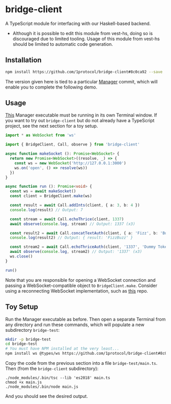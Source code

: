 # bridge-client
A TypeScript module for interfacing with our Haskell-based backend.
- Although it is possible to edit this module from vest-hs, doing so is discouraged due to limited
  tooling. Usage of this module from vest-hs should be limited to automatic code generation.

## Installation
```bash
npm install https://github.com/1protocol/bridge-client#8c0ca92 --save
```
The version given here is tied to a particular [Manager](https://github.com/1protocol/vest-hs/tree/685f877b7eb48bdf8c0b48beb6c209eb11af3889) commit, which
will enable you to complete the following demo.

## Usage
[This](https://github.com/1protocol/vest-hs/releases/tag/v0.1-manager-dummy) Manager executable
must be running in its own Terminal window. If you want to try out `bridge-client` but do not
already have a TypeScript project, see the next section for a toy setup.
```typescript
import * as WebSocket from 'ws'

import { BridgeClient, Call, observe } from 'bridge-client'

async function makeSocket (): Promise<WebSocket> {
  return new Promise<WebSocket>((resolve, _) => {
    const ws = new WebSocket('http://127.0.0.1:3000')
    ws.on('open', () => resolve(ws))
  })
}

async function run (): Promise<void> {
  const ws = await makeSocket()
  const client = BridgeClient.make(ws)

  const result = await Call.addInts(client, { a: 3, b: 4 })
  console.log(result) // Output: 7

  const stream = await Call.echoThrice(client, 1337)
  await observe(console.log, stream) // Output: 1337 (x3)

  const result2 = await Call.concatTextAuth(client, { a: 'Fizz', b: 'Buzz' }, 'Dummy Token')
  console.log(result2) // Output: { result: 'FizzBuzz' }

  const stream2 = await Call.echoThriceAuth(client, '1337', 'Dummy Token')
  await observe(console.log, stream2) // Output: '1337' (x3)
  ws.close()
}

run()
```
Note that you are responsible for opening a WebSocket connection and passing a
WebSocket-compatible object to `BridgeClient.make`. Consider using a reconnecting WebSocket
implementation, such as [this](https://github.com/pladaria/reconnecting-websocket) repo.

## Toy Setup
Run the Manager executable as before. Then open a separate Terminal from any directory and
run these commands, which will populate a new subdirectory `bridge-test`:
```bash
mkdir -p bridge-test
cd bridge-test
# You must have NPM installed at the very least...
npm install ws @types/ws https://github.com/1protocol/bridge-client#8c0ca92 typescript node
```
Copy the code from the previous section into a file `bridge-test/main.ts`. Then (from the
`bridge-client` subdirectory):
```
./node_modules/.bin/tsc --lib 'es2018' main.ts
chmod +x main.js
./node_modules/.bin/node main.js
```
And you should see the desired output.
